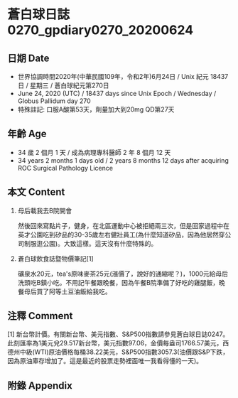 [_metadata_:encoding]: - "utf-8"
[_metadata_:language]: - "zh-Hant-TW"
[_metadata_:fileformat]: - "markdown"
[_metadata_:MIME_type]: - "text/plain"
[_metadata_:markdown_version]: - "commonmark version 0.29"
[_metadata_:markdown_spec]: - "https://spec.commonmark.org/0.29/"

# 蒼白球日誌0270_gpdiary0270_20200624 #

## 日期 Date ##

* 世界協調時間2020年(中華民國109年，令和2年)6月24日 / Unix 紀元 18437 日 / 星期三 / 蒼白球紀元第270日
* June 24, 2020 (UTC) / 18437 days since Unix Epoch / Wednesday / Globus Pallidum day 270
* 特殊註記: 口服A酸第53天，劑量加大到20mg QD第27天

## 年齡 Age ##

* 34 歲 2 個月 1 天 / 成為病理專科醫師 2 年 8 個月 12 天
* 34 years 2 months 1 days old / 2 years 8 months 12 days after acquiring ROC Surgical Pathology Licence

## 本文 Content ##

1. 母后載我去B院開會

    然後回來寫點片子，健身，在北區運動中心被拒絕兩三次，但是回家過程中在英才公園吃到矽品的30-35歲左右健壯員工(為什麼知道矽品，因為他居然穿公司制服逛公園)。大致這樣。這天沒有什麼特殊的。

2. 蒼白球飲食誌暨物價筆記[1]

    礦泉水20元，tea's原味麥茶25元(漲價了，說好的通縮呢？)，1000元給母后洗頭吃B鎮小吃。不用記午餐跟晚餐，因為午餐B院準備了好吃的雞腿飯，晚餐母后買了阿等土豆油飯給我吃。

## 注釋 Comment ##

[1] 新台幣計價。有關新台幣、美元指數、S&P500指數請參見蒼白球日誌0247。此刻匯率為1美元兌29.517新台幣，美元指數97.06，金價每盎司1766.57美元，西德州中級(WTI)原油價格每桶38.22美元，S&P500指數3057.3(油價跟S&P下跌，因為原油庫存增加了。這是最近的股票走勢裡面唯一我看得懂的一天)。

## 附錄 Appendix ##
